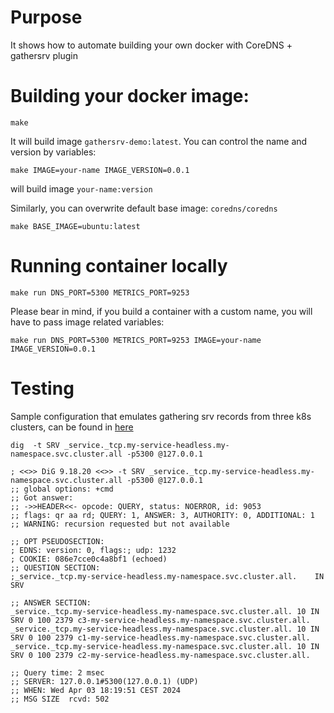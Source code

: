 # Purpose

It shows how to automate building your own docker with CoreDNS + gathersrv plugin


# Building your docker image:

```
make
```

It will build image `gathersrv-demo:latest`. You can control the name and version by variables:

```
make IMAGE=your-name IMAGE_VERSION=0.0.1
```
will build image `your-name:version`

Similarly, you can overwrite default base image: `coredns/coredns`

```
make BASE_IMAGE=ubuntu:latest
```

# Running container locally

```
make run DNS_PORT=5300 METRICS_PORT=9253
```

Please bear in mind, if you build a container with a custom name, you will have to pass image related variables:

```
make run DNS_PORT=5300 METRICS_PORT=9253 IMAGE=your-name IMAGE_VERSION=0.0.1
```

# Testing

Sample configuration that emulates gathering srv records from three k8s clusters, can be found in [here](./docker/Corefile)

```
dig  -t SRV _service._tcp.my-service-headless.my-namespace.svc.cluster.all -p5300 @127.0.0.1

; <<>> DiG 9.18.20 <<>> -t SRV _service._tcp.my-service-headless.my-namespace.svc.cluster.all -p5300 @127.0.0.1
;; global options: +cmd
;; Got answer:
;; ->>HEADER<<- opcode: QUERY, status: NOERROR, id: 9053
;; flags: qr aa rd; QUERY: 1, ANSWER: 3, AUTHORITY: 0, ADDITIONAL: 1
;; WARNING: recursion requested but not available

;; OPT PSEUDOSECTION:
; EDNS: version: 0, flags:; udp: 1232
; COOKIE: 086e7cce0c4a8bf1 (echoed)
;; QUESTION SECTION:
;_service._tcp.my-service-headless.my-namespace.svc.cluster.all.	IN SRV

;; ANSWER SECTION:
_service._tcp.my-service-headless.my-namespace.svc.cluster.all.	10 IN SRV 0 100 2379 c3-my-service-headless.my-namespace.svc.cluster.all.
_service._tcp.my-service-headless.my-namespace.svc.cluster.all.	10 IN SRV 0 100 2379 c1-my-service-headless.my-namespace.svc.cluster.all.
_service._tcp.my-service-headless.my-namespace.svc.cluster.all.	10 IN SRV 0 100 2379 c2-my-service-headless.my-namespace.svc.cluster.all.

;; Query time: 2 msec
;; SERVER: 127.0.0.1#5300(127.0.0.1) (UDP)
;; WHEN: Wed Apr 03 18:19:51 CEST 2024
;; MSG SIZE  rcvd: 502
```
